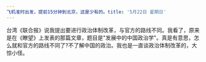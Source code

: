 ```yaml
---
飞机准时出发，提前15分钟到北京，这是少有的。title: '5月22日 星期日'
---
```


台湾《联合报》说我提出要进行政治体制改革，与官方的路线不同。我看了，原来是在《瞭望》上发表的那篇文章，题目是"发展中的中国政治学"。真是有意思，怎么就和官方的路线不同了?不了解中国的政治。我也是一直谈政治体制改革的，大惊小怪。

